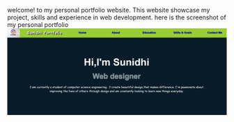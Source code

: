 welcome! to my personal portfolio website. This website showcase my project, skills and experience in web development.
here is the screenshot of my personal portfolio
![Portfolio Screenshot](/images/screenshot.png)

